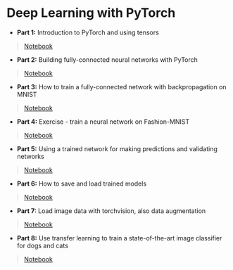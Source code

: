 # Deep Learning with PyTorch

* **Part 1:** Introduction to PyTorch and using tensors
> [Notebook](Part%201%20-%20Tensors%20in%20PyTorch.ipynb)

* **Part 2:** Building fully-connected neural networks with PyTorch
> [Notebook](Part%202%20-%20Neural%20Networks%20in%20PyTorch.ipynb)

* **Part 3:** How to train a fully-connected network with backpropagation on MNIST
> [Notebook](Part%203%20-%20Training%20Neural%20Networks.ipynb)

* **Part 4:** Exercise - train a neural network on Fashion-MNIST
> [Notebook](Part%204%20-%20Fashion-MNIST.ipynb)

* **Part 5:** Using a trained network for making predictions and validating networks
> [Notebook](Part%205%20-%20Inference%20and%20Validation.ipynb)

* **Part 6:** How to save and load trained models
> [Notebook](Part%206%20-%20Saving%20and%20Loading%20Models.ipynb)

* **Part 7:** Load image data with torchvision, also data augmentation
> [Notebook](Part%207%20-%20Loading%20Image%20Data.ipynb)

* **Part 8:** Use transfer learning to train a state-of-the-art image classifier for dogs and cats
> [Notebook](Part%208%20-%20Transfer%20Learning.ipynb)
